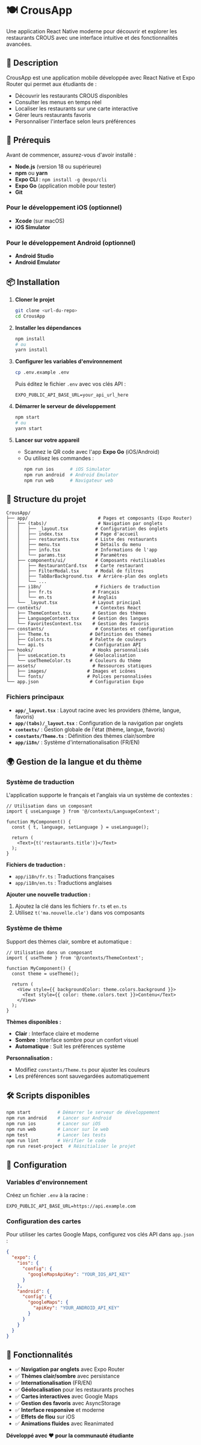 # 🍽️ CrousApp

Une application React Native moderne pour découvrir et explorer les restaurants CROUS avec une interface intuitive et des fonctionnalités avancées.

## 📱 Description

CrousApp est une application mobile développée avec React Native et Expo Router qui permet aux étudiants de :
- Découvrir les restaurants CROUS disponibles
- Consulter les menus en temps réel
- Localiser les restaurants sur une carte interactive
- Gérer leurs restaurants favoris
- Personnaliser l'interface selon leurs préférences

## 🚀 Prérequis

Avant de commencer, assurez-vous d'avoir installé :

- **Node.js** (version 18 ou supérieure)
- **npm** ou **yarn**
- **Expo CLI** : `npm install -g @expo/cli`
- **Expo Go** (application mobile pour tester)
- **Git**

### Pour le développement iOS (optionnel)
- **Xcode** (sur macOS)
- **iOS Simulator**

### Pour le développement Android (optionnel)
- **Android Studio**
- **Android Emulator**

## 📦 Installation

1. **Cloner le projet**
   ```bash
   git clone <url-du-repo>
   cd CrousApp
   ```

2. **Installer les dépendances**
   ```bash
   npm install
   # ou
   yarn install
   ```

3. **Configurer les variables d'environnement**
   ```bash
   cp .env.example .env
   ```
   Puis éditez le fichier `.env` avec vos clés API :
   ```
   EXPO_PUBLIC_API_BASE_URL=your_api_url_here
   ```

4. **Démarrer le serveur de développement**
   ```bash
   npm start
   # ou
   yarn start
   ```

5. **Lancer sur votre appareil**
   - Scannez le QR code avec l'app **Expo Go** (iOS/Android)
   - Ou utilisez les commandes :
     ```bash
     npm run ios      # iOS Simulator
     npm run android  # Android Emulator
     npm run web      # Navigateur web
     ```

## 📁 Structure du projet

```
CrousApp/
├── app/                          # Pages et composants (Expo Router)
│   ├── (tabs)/                   # Navigation par onglets
│   │   ├── _layout.tsx          # Configuration des onglets
│   │   ├── index.tsx            # Page d'accueil
│   │   ├── restaurants.tsx      # Liste des restaurants
│   │   ├── menu.tsx             # Détails du menu
│   │   ├── info.tsx             # Informations de l'app
│   │   └── params.tsx           # Paramètres
│   ├── components/ui/           # Composants réutilisables
│   │   ├── RestaurantCard.tsx   # Carte restaurant
│   │   ├── FilterModal.tsx      # Modal de filtres
│   │   ├── TabBarBackground.tsx  # Arrière-plan des onglets
│   │   └── ...
│   ├── i18n/                    # Fichiers de traduction
│   │   ├── fr.ts               # Français
│   │   └── en.ts               # Anglais
│   └── _layout.tsx             # Layout principal
├── contexts/                    # Contextes React
│   ├── ThemeContext.tsx        # Gestion des thèmes
│   ├── LanguageContext.tsx     # Gestion des langues
│   └── FavoritesContext.tsx    # Gestion des favoris
├── constants/                   # Constantes et configuration
│   ├── Theme.ts               # Définition des thèmes
│   ├── Colors.ts              # Palette de couleurs
│   └── api.ts                 # Configuration API
├── hooks/                      # Hooks personnalisés
│   ├── useLocation.ts         # Géolocalisation
│   └── useThemeColor.ts       # Couleurs du thème
├── assets/                     # Ressources statiques
│   ├── images/               # Images et icônes
│   └── fonts/                # Polices personnalisées
└── app.json                   # Configuration Expo
```

### Fichiers principaux

- **`app/_layout.tsx`** : Layout racine avec les providers (thème, langue, favoris)
- **`app/(tabs)/_layout.tsx`** : Configuration de la navigation par onglets
- **`contexts/`** : Gestion globale de l'état (thème, langue, favoris)
- **`constants/Theme.ts`** : Définition des thèmes clair/sombre
- **`app/i18n/`** : Système d'internationalisation (FR/EN)

## 🌍 Gestion de la langue et du thème

### Système de traduction

L'application supporte le français et l'anglais via un système de contextes :

```tsx
// Utilisation dans un composant
import { useLanguage } from '@/contexts/LanguageContext';

function MyComponent() {
  const { t, language, setLanguage } = useLanguage();
  
  return (
    <Text>{t('restaurants.title')}</Text>
  );
}
```

**Fichiers de traduction :**
- `app/i18n/fr.ts` : Traductions françaises
- `app/i18n/en.ts` : Traductions anglaises

**Ajouter une nouvelle traduction :**
1. Ajoutez la clé dans les fichiers `fr.ts` et `en.ts`
2. Utilisez `t('ma.nouvelle.cle')` dans vos composants

### Système de thème

Support des thèmes clair, sombre et automatique :

```tsx
// Utilisation dans un composant
import { useTheme } from '@/contexts/ThemeContext';

function MyComponent() {
  const theme = useTheme();
  
  return (
    <View style={{ backgroundColor: theme.colors.background }}>
      <Text style={{ color: theme.colors.text }}>Contenu</Text>
    </View>
  );
}
```

**Thèmes disponibles :**
- **Clair** : Interface claire et moderne
- **Sombre** : Interface sombre pour un confort visuel
- **Automatique** : Suit les préférences système

**Personnalisation :**
- Modifiez `constants/Theme.ts` pour ajuster les couleurs
- Les préférences sont sauvegardées automatiquement

## 🛠️ Scripts disponibles

```bash
npm start          # Démarrer le serveur de développement
npm run android    # Lancer sur Android
npm run ios        # Lancer sur iOS
npm run web        # Lancer sur le web
npm test           # Lancer les tests
npm run lint       # Vérifier le code
npm run reset-project  # Réinitialiser le projet
```

## 🔧 Configuration

### Variables d'environnement

Créez un fichier `.env` à la racine :

```env
EXPO_PUBLIC_API_BASE_URL=https://api.example.com
```

### Configuration des cartes

Pour utiliser les cartes Google Maps, configurez vos clés API dans `app.json` :

```json
{
  "expo": {
    "ios": {
      "config": {
        "googleMapsApiKey": "YOUR_IOS_API_KEY"
      }
    },
    "android": {
      "config": {
        "googleMaps": {
          "apiKey": "YOUR_ANDROID_API_KEY"
        }
      }
    }
  }
}
```

## 📱 Fonctionnalités

- ✅ **Navigation par onglets** avec Expo Router
- ✅ **Thèmes clair/sombre** avec persistance
- ✅ **Internationalisation** (FR/EN)
- ✅ **Géolocalisation** pour les restaurants proches
- ✅ **Cartes interactives** avec Google Maps
- ✅ **Gestion des favoris** avec AsyncStorage
- ✅ **Interface responsive** et moderne
- ✅ **Effets de flou** sur iOS
- ✅ **Animations fluides** avec Reanimated


**Développé avec ❤️ pour la communauté étudiante**